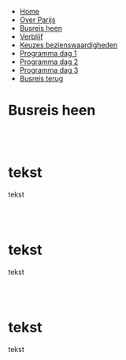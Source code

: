 <html>




<head>


<title>Busreis heen</title>


<div class="w3-bar-block">


</div>







<link rel="stylesheet" type="text/css" href="style2.css">


</head>


<meta charset="UTF-8">


<meta name="viewport" content="width=device-width, initial-scale=1">







<body>







<ul>


 <li><a href="index.html">Home</a></li>


 <li><a href="overparijs.html">Over Parijs</a></li>


 <li><a href="busreisheen.html">Busreis heen</a></li>


 <li><a href="Verblijf.html">Verblijf</a></li>


 <li><a href="Keuzesbezienswaardigheden.html">Keuzes bezienswaardigheden</a></li>


 <li><a href="Programmadag1.html">Programma dag 1</a></li>


 <li><a href="Programmadag2.html">Programma dag 2</a></li>


 <li><a href="Programmadag3.html">Programma dag 3</a></li>


 <li><a href="Busreisterug.html">Busreis terug</a></li>


</ul>







   <h1 class="w3-jumbo"><b>Busreis heen</b></h1><br></br>


   <h1 class="w3-xxxlarge w3-text-red"><b>tekst</b></h1>


   <p>tekst</p><br></br>


   <h1 class="w3-xxxlarge w3-text-red"><b>tekst</b></h1>


   <p>tekst</p><br></br>


   <h1 class="w3-xxxlarge w3-text-red"><b>tekst</b></h1>


   <p>tekst</p>


 </div>







</body>


</html>
